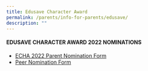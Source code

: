 ```yaml
---
title: Edusave Character Award
permalink: /parents/info-for-parents/edusave/
description: ""
---
```

#### EDUSAVE CHARACTER AWARD 2022 NOMINATIONS


* [ECHA 2022 Parent Nomination Form](https://form.gov.sg/62eb74e7fedc3600131290c8)
* [Peer Nomination Form](https://form.gov.sg/62ebbd0c66772d00162f6a39)